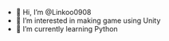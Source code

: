 - 👋 Hi, I’m @Linkoo0908
- 👀 I’m interested in making game using Unity
- 🌱 I’m currently learning Python

<!---
Linkoo0908/Linkoo0908 is a ✨ special ✨ repository because its `README.md` (this file) appears on your GitHub profile.
You can click the Preview link to take a look at your changes.
--->

